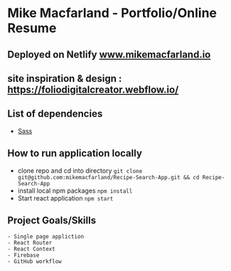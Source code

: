 # Mike Macfarland - Portfolio/Online Resume

## Deployed on Netlify www.mikemacfarland.io
## site inspiration & design : https://foliodigitalcreator.webflow.io/

## List of dependencies
* [Sass](https://sass-lang.com/)

## How to run application locally
* clone repo and cd into directory
`git clone git@github.com:mikemacfarland/Recipe-Search-App.git && cd Recipe-Search-App`
* install local npm packages
`npm install`
* Start react application
`npm start`


## Project Goals/Skills
    - Single page appliction
    - React Router
    - React Context
    - Firebase
    - GitHub workflow